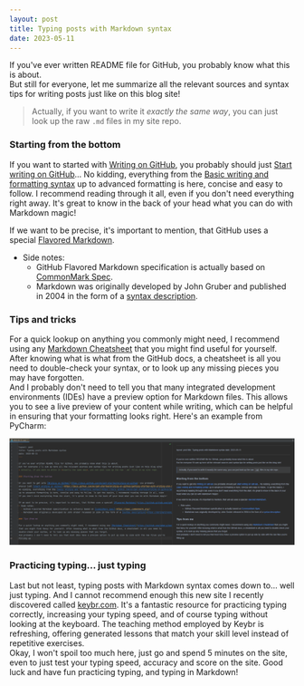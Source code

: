 ```yaml
---
layout: post
title: Typing posts with Markdown syntax
date: 2023-05-11
---
```


If you've ever written README file for GitHub, you probably know what this is about.  
But still for everyone, let me summarize all the relevant sources and syntax tips for writing posts just like on this blog site!
> Actually, if you want to write it *exactly the same way*, you can just look up the raw `.md` files in my site repo. 

### Starting from the bottom

If you want to started with [Writing on GitHub](https://docs.github.com/en/get-started/writing-on-github), you probably 
should just [Start writing on GitHub](https://docs.github.com/en/get-started/writing-on-github/getting-started-with-writing-and-formatting-on-github)... 
No kidding, everything from the [Basic writing and formatting syntax](https://docs.github.com/en/get-started/writing-on-github/getting-started-with-writing-and-formatting-on-github/basic-writing-and-formatting-syntax)
up to advanced formatting is here, concise and easy to follow. I recommend reading through it all, even if you don't 
need everything right away. It's great to know in the back of your head what you can do with Markdown magic!  

If we want to be precise, it's important to mention, that GitHub uses a special [Flavored Markdown](https://github.github.com/gfm/#what-is-github-flavored-markdown-).  
- Side notes: 
  - GitHub Flavored Markdown specification is actually based on [CommonMark Spec](https://spec.commonmark.org/).
  - Markdown was originally developed by John Gruber and published in 2004 in the form of a [syntax description](https://daringfireball.net/projects/markdown/syntax).

### Tips and tricks

For a quick lookup on anything you commonly might need, I recommend using any [Markdown Cheatsheet](https://github.com/adam-p/markdown-here/wiki/Markdown-Cheatsheet)
that you might find useful for yourself. After knowing what is what from the GitHub docs, a cheatsheet is all you need to
double-check your syntax, or to look up any missing pieces you may have forgotten.  
And I probably don't need to tell you that many integrated development environments (IDEs) have a preview option for 
Markdown files. This allows you to see a live preview of your content while writing, which can be helpful in ensuring 
that your formatting looks right. Here's an example from PyCharm:  

![Pycharm Markdown preview option](/assets/images/Pycharm-preview-option.png)

### Practicing typing... just typing

Last but not least, typing posts with Markdown syntax comes down to... well just typing. And I cannot recommend enough 
this new site I recently discovered called [keybr.com](https://www.keybr.com/). It's a fantastic resource for practicing 
typing correctly, increasing your typing speed, and of course typing without looking at the keyboard. The teaching method employed by Keybr is refreshing, offering generated lessons that match your skill level instead of repetitive exercises.  
Okay, I won't spoil too much here, just go and spend 5 minutes on the site, even to just test your typing speed, accuracy 
and score on the site. Good luck and have fun practicing typing, and typing in Markdown!
